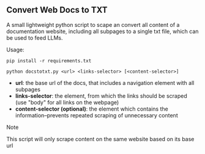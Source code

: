 ## Convert Web Docs to TXT

A small lightweight python script to scape an convert all content of a documentation website, including all subpages to a single txt file, which can be used to feed LLMs.

Usage:
```
pip install -r requirements.txt

python docstotxt.py <url> <links-selector> [<content-selector>]
```

- **url**: the base url of the docs, that includes a navigation element with all subpages
- **links-selector**: the element, from which the links should be scraped (use "body" for all links on the webpage)
- **content-selector (optional)**: the element which contains the information–prevents repeated scraping of unnecessary content

> [!NOTE] 
> This script will only scrape content on the same website based on its base url
